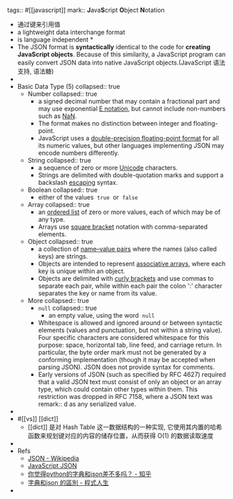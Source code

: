 tags:: #[[javascript]]
mark:: **J**ava**S**cript **O**bject **N**otation

  - 通过键来引用值
  - a lightweight data interchange format
  - is language independent \*
  - The JSON format is **syntactically** identical to the code for **creating JavaScript objects**. Because of this similarity, a JavaScript program can easily convert JSON data into native JavaScript objects.(JavaScript 语法支持, 语法糖)
-
- Basic Data Type (5)
  collapsed:: true
  - Number
    collapsed:: true
    - a signed decimal number that may contain a fractional part and may use exponential [E notation](https://en.wikipedia.org/wiki/E_notation), but cannot include non-numbers such as [NaN](https://en.wikipedia.org/wiki/NaN).
    - The format makes no distinction between integer and floating-point.
    - JavaScript uses a [double-precision floating-point format](https://en.wikipedia.org/wiki/Double-precision_floating-point_format) for all its numeric values, but other languages implementing JSON may encode numbers differently.
  - String
    collapsed:: true
    - a sequence of zero or more [Unicode](https://en.wikipedia.org/wiki/Unicode) characters.
    - Strings are delimited with double-quotation marks and support a backslash [escaping](https://en.wikipedia.org/wiki/Escape_character) syntax.
  - Boolean
    collapsed:: true
    - either of the values  `true`  or  `false`
  - Array
    collapsed:: true
    - an [ordered list](https://en.wikipedia.org/wiki/List_(abstract_data_type)) of zero or more values, each of which may be of any type.
    - Arrays use [square bracket](https://en.wikipedia.org/wiki/Square_bracket) notation with comma-separated elements.
  - Object
    collapsed:: true
    - a collection of [name–value pairs](https://en.wikipedia.org/wiki/Attribute%E2%80%93value_pair) where the names (also called keys) are strings.
    - Objects are intended to represent [associative arrays](https://en.wikipedia.org/wiki/Associative_array), where each key is unique within an object.
    - Objects are delimited with [curly brackets](https://en.wikipedia.org/wiki/Braces_(punctuation)#Braces) and use commas to separate each pair, while within each pair the colon ':' character separates the key or name from its value.
  - More
    collapsed:: true
    - `null`
      collapsed:: true
      - an empty value, using the word  `null`
    - Whitespace is allowed and ignored around or between syntactic elements (values and punctuation, but not within a string value). Four specific characters are considered whitespace for this purpose: space, horizontal tab, line feed, and carriage return. In particular, the byte order mark must not be generated by a conforming implementation (though it may be accepted when parsing JSON). JSON does not provide syntax for comments.
    - Early versions of JSON (such as specified by RFC 4627) required that a valid JSON text must consist of only an object or an array type, which could contain other types within them. This restriction was dropped in RFC 7158, where a JSON text was remark:: d as any serialized value.
-
- #[[vs]] [[dict]]
  - [[dict]] 是对 Hash Table 这一数据结构的一种实现, 它使用其内置的哈希函数来规划键对应的内容的储存位置，从而获得 O(1) 的数据读取速度
-
- Refs
  - [JSON - Wikipedia](https://en.wikipedia.org/wiki/JSON)
  - [JavaScript JSON](https://www.w3schools.com/js/js_json.asp)
  - [你觉得python的字典和json差不多吗？ - 知乎](https://www.zhihu.com/question/21097237)
  - [字典和json 的區別 - 程式人生](https://www.796t.com/content/1552642839.html)
-